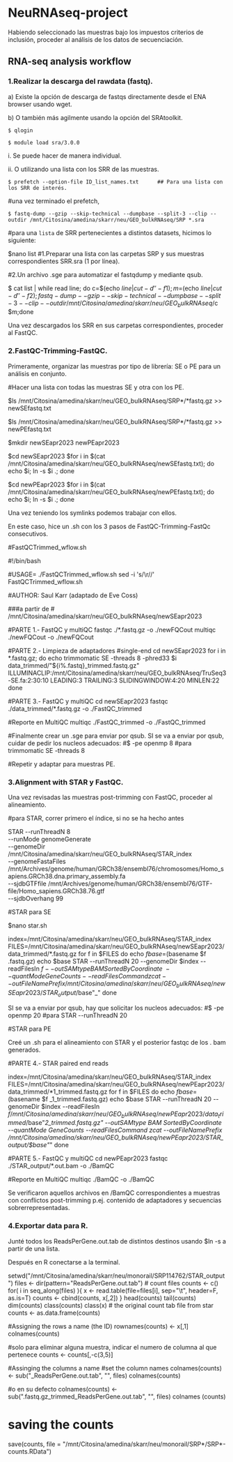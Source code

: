 # NeuRNAseq-project

Habiendo seleccionado las muestras bajo los impuestos criterios de inclusión, proceder al análisis de los datos de secuenciación.

## RNA-seq analysis workflow

### 1.Realizar la descarga del rawdata (fastq).

a) Existe la opción de descarga de fastqs directamente desde el ENA browser usando wget.

b) O también más agilmente usando la opción del SRAtoolkit.

```
$ qlogin

$ module load sra/3.0.0
```

i. Se puede hacer de manera individual.

ii. O utilizando una lista con los SRR de las muestras.

```
$ prefetch --option-file ID_list_names.txt		## Para una lista con los SRR de interés.
```
#una vez terminado el prefetch,
```
$ fastq-dump --gzip --skip-technical --dumpbase --split-3 --clip --outdir /mnt/Citosina/amedina/skarr/neu/GEO_bulkRNAseq/SRP *.sra
```
#para una `lista` de SRR pertenecientes a distintos datasets, hicimos lo siguiente:

$nano list #1.Preparar una lista con las carpetas SRP y sus muestras correspondientes SRR.sra (1 por línea).

#2.Un archivo .sge para automatizar el fastqdump y mediante qsub.

$ cat list | while read line; do c=$(echo $line|cut -d' ' -f1); m=$(echo $line|cut -d' ' -f2); fastq-dump --gzip --skip-technical --dumpbase --split-3 --clip --outdir /mnt/Citosina/amedina/skarr/neu/GEO_bulkRNAseq/$c $m;done

Una vez descargados los SRR en sus carpetas correspondientes, proceder al FastQC.

### 2.FastQC-Trimming-FastQC.

Primeramente, organizar las muestras por tipo de librería: SE o PE para un análisis en conjunto.

#Hacer una lista con todas las muestras SE y otra con los PE.

$ls /mnt/Citosina/amedina/skarr/neu/GEO_bulkRNAseq/SRP*/*fastq.gz >> newSEfastq.txt

$ls /mnt/Citosina/amedina/skarr/neu/GEO_bulkRNAseq/SRP*/*fastq.gz >> newPEfastq.txt

$mkdir newSEapr2023 newPEapr2023

$cd newSEapr2023
$for i in $(cat /mnt/Citosina/amedina/skarr/neu/GEO_bulkRNAseq/newSEfastq.txt); do echo $i; ln -s $i .; done

$cd newPEapr2023
$for i in $(cat /mnt/Citosina/amedina/skarr/neu/GEO_bulkRNAseq/newPEfastq.txt); do echo $i; ln -s $i .; done

Una vez teniendo los symlinks podemos trabajar con ellos.

En este caso, hice un .sh con los 3 pasos de FastQC-Trimming-FastQc consecutivos.

#FastQCTrimmed_wflow.sh

#!/bin/bash

#USAGE= ./FastQCTrimmed_wflow.sh
sed -i 's/\r//' FastQCTrimmed_wflow.sh

#AUTHOR: Saul Karr (adaptado de Eve Coss)

###a partir de # /mnt/Citosina/amedina/skarr/neu/GEO_bulkRNAseq/newSEapr2023

#PARTE 1.- FastQC y multiQC
fastqc ./*.fastq.gz -o ./newFQCout
multiqc ./newFQCout -o ./newFQCout

#PARTE 2.- Limpieza de adaptadores
#single-end
cd newSEapr2023
for i in *.fastq.gz;
do echo
trimmomatic SE -threads 8 -phred33 $i data_trimmed/"${i%.fastq}_trimmed.fastq.gz" ILLUMINACLIP:/mnt/Citosina/amedina/skarr/neu/GEO_bulkRNAseq/TruSeq3-SE.fa:2:30:10 LEADING:3 TRAILING:3 SLIDINGWINDOW:4:20 MINLEN:22
done

#PARTE 3.- FastQC y multiQC
cd newSEapr2023
fastqc ./data_trimmed/*.fastq.gz -o ./FastQC_trimmed

#Reporte en MultiQC
multiqc ./FastQC_trimmed -o ./FastQC_trimmed

#Finalmente crear un .sge para enviar por qsub.
SI se va a enviar por qsub, cuidar de pedir los nucleos adecuados:
#$ -pe openmp 8 #para trimmomatic SE -threads 8

#Repetir y adaptar para muestras PE.

### 3.Alignment with STAR y FastQC.

Una vez revisadas las muestras post-trimming con FastQC, proceder al alineamiento.

#para STAR, correr primero el índice, si no se ha hecho antes

STAR --runThreadN 8 \
--runMode genomeGenerate \
--genomeDir  /mnt/Citosina/amedina/skarr/neu/GEO_bulkRNAseq/STAR_index \
--genomeFastaFiles /mnt/Archives/genome/human/GRCh38/ensembl76/chromosomes/Homo_sapiens.GRCh38.dna.primary_assembly.fa \
--sjdbGTFfile /mnt/Archives/genome/human/GRCh38/ensembl76/GTF-file/Homo_sapiens.GRCh38.76.gtf \
--sjdbOverhang 99

#STAR para SE

$nano star.sh

index=/mnt/Citosina/amedina/skarr/neu/GEO_bulkRNAseq/STAR_index
FILES=/mnt/Citosina/amedina/skarr/neu/GEO_bulkRNAseq/newSEapr2023/data_trimmed/*.fastq.gz
for f in $FILES
do
    echo $f
    base=$(basename $f .fastq.gz)
    echo $base
    STAR --runThreadN 20 --genomeDir $index --readFilesIn $f --outSAMtype BAM SortedByCoordinate \
         --quantMode GeneCounts --readFilesCommand zcat --outFileNamePrefix /mnt/Citosina/amedina/skarr/neu/GEO_bulkRNAseq/newSEapr2023/STAR_output/$base"_"
done

SI se va a enviar por qsub, hay que solicitar los nucleos adecuados:
#$ -pe openmp 20 #para STAR --runThreadN 20

#STAR para PE

Creé un .sh para el alineamiento con STAR y el posterior fastqc de los . bam generados.

#PARTE 4.- STAR paired end reads

index=/mnt/Citosina/amedina/skarr/neu/GEO_bulkRNAseq/STAR_index
FILES=/mnt/Citosina/amedina/skarr/neu/GEO_bulkRNAseq/newPEapr2023/data_trimmed/*1_trimmed.fastq.gz
for f in $FILES
do
    echo $f
    base=$(basename $f _1_trimmed.fastq.gz)
    echo $base
    STAR --runThreadN 20 --genomeDir $index --readFilesIn $f /mnt/Citosina/amedina/skarr/neu/GEO_bulkRNAseq/newPEapr2023/data_trimmed/$base"_2_trimmed.fastq.gz" --outSAMtype BAM SortedByCoordinate \
         --quantMode GeneCounts --readFilesCommand zcat --outFileNamePrefix /mnt/Citosina/amedina/skarr/neu/GEO_bulkRNAseq/newPEapr2023/STAR_output/$base"_"
done

#PARTE 5.- FastQC y multiQC
cd newPEapr2023
fastqc ./STAR_output/*.out.bam -o ./BamQC

#Reporte en MultiQC
multiqc ./BamQC -o ./BamQC

Se verificaron aquellos archivos en /BamQC correspondientes a muestras con conflictos post-trimming p.ej. contenido de adaptadores y secuencias sobrerrepresentadas.


### 4.Exportar data para R.

Junté todos los ReadsPerGene.out.tab de distintos destinos usando $ln -s a partir de una lista.

Después en R conectarse a la terminal.

setwd("/mnt/Citosina/amedina/skarr/neu/monorail/SRP114762/STAR_output")
files <- dir(pattern="ReadsPerGene.out.tab") # count files
counts <- c()
for( i in seq_along(files) ){
  x <- read.table(file=files[i], sep="\t", header=F, as.is=T)
  counts <- cbind(counts, x[,2])
}
head(counts)
tail(counts)
dim(counts)
class(counts)
class(x) # the original count tab file from star
counts <- as.data.frame(counts)

#Assigning the rows a name (the ID)
rownames(counts) <- x[,1]
colnames(counts)

#solo para eliminar alguna muestra, indicar el numero de columna al que pertenece
counts <- counts[,-c(3,5)]

#Assinging the columns a name
#set the column names
colnames(counts) <- sub("_ReadsPerGene.out.tab", "", files)
colnames(counts)

#o en su defecto
colnames(counts) <- sub(".fastq.gz_trimmed_ReadsPerGene.out.tab", "", files)
colnames (counts)
# saving the counts
save(counts, file = "/mnt/Citosina/amedina/skarr/neu/monorail/SRP*/SRP*-counts.RData")

